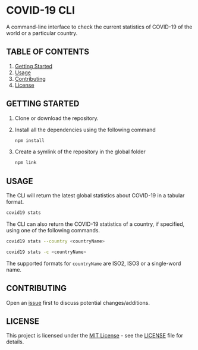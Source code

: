 # COVID-19 CLI

A command-line interface to check the current statistics of COVID-19 of the world or a particular country.

## TABLE OF CONTENTS
1. [Getting Started](#getting-started)
2. [Usage](#usage)
3. [Contributing](#contributing)
5. [License](#license)

## GETTING STARTED

1. Clone or download the repository.

2. Install all the dependencies using the following command

   ```bash
   npm install
   ```
   
3. Create a symlink of the repository in the global folder

   ```bash
   npm link
   ```

## USAGE

The CLI will return the latest global statistics about COVID-19 in a tabular format.

   ```bash
   covid19 stats
   ```

The CLI can also return the COVID-19 statistics of a country, if specified, using one of the following commands.

   ```bash
   covid19 stats --country <countryName>
   ```

   ```bash
   covid19 stats -c <countryName>
   ```

The supported formats for `countryName` are ISO2, ISO3 or a single-word name.

## CONTRIBUTING

Open an [issue](https://github.com/dmahajan980/covid19/issues) first to discuss potential changes/additions.

## LICENSE

This project is licensed under the [MIT License](https://opensource.org/licenses/MIT) - see the [LICENSE](https://github.com/dmahajan980/covid19-cli/blob/master/LICENSE) file for details.
